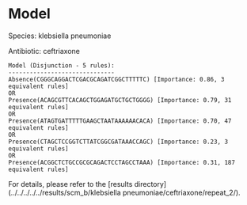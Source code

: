 
# Model

Species: klebsiella pneumoniae

Antibiotic: ceftriaxone

```
Model (Disjunction - 5 rules):
------------------------------
Absence(CGGGCAGGACTCGACGCAGATCGGCTTTTTC) [Importance: 0.86, 3 equivalent rules]
OR
Presence(ACAGCGTTCACAGCTGGAGATGCTGCTGGGG) [Importance: 0.79, 31 equivalent rules]
OR
Presence(ATAGTGATTTTTGAAGCTAATAAAAAACACA) [Importance: 0.70, 47 equivalent rules]
OR
Presence(CTAGCTCCGGTCTTATCGGCGATAAACCAGC) [Importance: 0.23, 3 equivalent rules]
OR
Presence(ACGGCTCTGCCGCGCAGACTCCTAGCCTAAA) [Importance: 0.31, 187 equivalent rules]

```

For details, please refer to the [results directory](../../../../../results/scm_b/klebsiella pneumoniae/ceftriaxone/repeat_2/).


